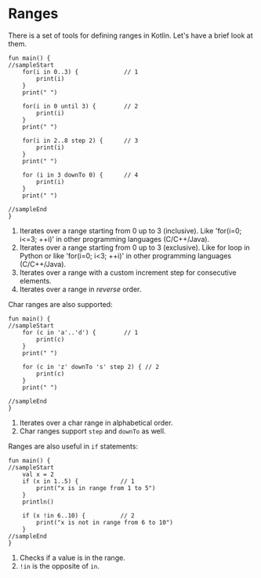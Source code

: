 # Ranges

There is a set of tools for defining ranges in Kotlin. Let's have a brief look at them.

```run-kotlin
fun main() {
//sampleStart
    for(i in 0..3) {             // 1
        print(i)
    }
    print(" ")

    for(i in 0 until 3) {        // 2
        print(i)
    }
    print(" ")

    for(i in 2..8 step 2) {      // 3
        print(i)
    }
    print(" ")

    for (i in 3 downTo 0) {      // 4
        print(i)
    }
    print(" ")

//sampleEnd
}
```

1. Iterates over a range starting from 0 up to 3 (inclusive). Like 'for(i=0; i<=3; ++i)' in other programming languages (C/C++/Java).
2. Iterates over a range starting from 0 up to 3 (exclusive). Like for loop in Python or like 'for(i=0; i<3; ++i)' in other programming languages (C/C++/Java).
3. Iterates over a range with a custom increment step for consecutive elements.
4. Iterates over a range in _reverse_ order.

Char ranges are also supported: 

```run-kotlin
fun main() {
//sampleStart
    for (c in 'a'..'d') {        // 1
        print(c)
    }
    print(" ")

    for (c in 'z' downTo 's' step 2) { // 2
        print(c)
    }
    print(" ")

//sampleEnd
}
```

1. Iterates over a char range in alphabetical order.
2. Char ranges support `step` and `downTo` as well.

Ranges are also useful in `if` statements:

```run-kotlin
fun main() {
//sampleStart
    val x = 2
    if (x in 1..5) {            // 1
        print("x is in range from 1 to 5")
    }
    println()

    if (x !in 6..10) {          // 2
        print("x is not in range from 6 to 10")
    }
//sampleEnd
}
```

1. Checks if a value is in the range.
2. `!in` is the opposite of `in`.
